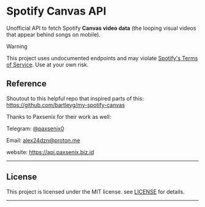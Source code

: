 # Spotify Canvas API

Unofficial API to fetch Spotify **Canvas video data** (the looping visual videos that appear behind songs on mobile).  

> [!WARNING]  
> This project uses undocumented endpoints and may violate [Spotify's Terms of Service](https://www.spotify.com/legal/end-user-agreement/). Use at your own risk.

## Reference

Shoutout to this helpful repo that inspired parts of this:
https://github.com/bartleyg/my-spotify-canvas

Thanks to Paxsenix for their work as well:

Telegram: [@paxsenix0](https://t.me/paxsenix0)

Email: alex24dzn@proton.me

website: https://api.paxsenix.biz.id

---

## License

This project is licensed under the MIT license. see [LICENSE](https://github.com/Paxsenix0/Spotify-Canvas-API/blob/initial/LICENSE) for details.

---
